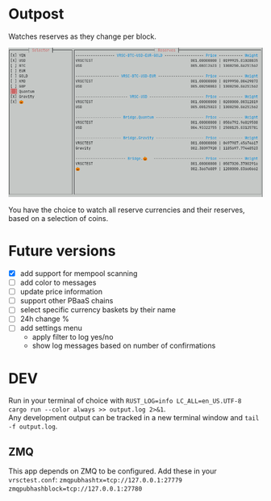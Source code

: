 # Outpost

Watches reserves as they change per block.

![](screenshot.png)

You have the choice to watch all reserve currencies and their reserves, based on a selection of coins.

# Future versions

-   [x] add support for mempool scanning
-   [ ] add color to messages
-   [ ] update price information 
-   [ ] support other PBaaS chains
-   [ ] select specific currency baskets by their name
-   [ ] 24h change %
-   [ ] add settings menu
    - apply filter to log yes/no
    - show log messages based on number of confirmations

# DEV


Run in your terminal of choice with `RUST_LOG=info LC_ALL=en_US.UTF-8 cargo run --color always >> output.log 2>&1`.  
Any development output can be tracked in a new terminal window and `tail -f output.log`.


## ZMQ

This app depends on ZMQ to be configured. Add these in your `vrsctest.conf`:
`zmqpubhashtx=tcp://127.0.0.1:27779`
`zmqpubhashblock=tcp://127.0.0.1:27780`
